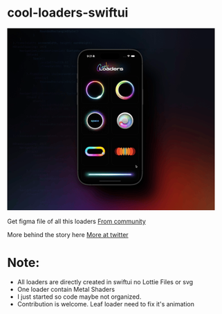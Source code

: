 # cool-loaders-swiftui   
[![coolloaders](loadersSwiftui-demo.gif)](https://www.x.com/realvjy)

Get figma file of all this loaders [From community](https://www.figma.com/community/file/1318911304163997047/cool-loaders-protoypes)

More behind the story here 
 [More at twitter](https://twitter.com/realvjy/)


 # Note:
 * All loaders are directly created in swiftui no Lottie Files or svg
 * One loader contain Metal Shaders
 * I just started so code maybe not organized.
 * Contribution is welcome. Leaf loader need to fix it's animation
